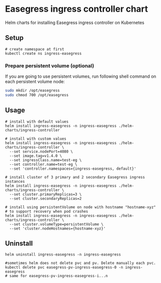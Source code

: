# Easegress ingress controller chart

Helm charts for installing Easegress ingress controller on Kubernetes

## Setup

```shell
# create namespace at first
kubectl create ns ingress-easegress
```

### Prepare persistent volume (optional)

If you are going to use persistent volumes, run following shell command on each persistent volume node:
```bash
sudo mkdir /opt/easegress
sudo chmod 700 /opt/easegress
```

## Usage
```shell
# install with default values
helm install ingress-easegress -n ingress-easegress ./helm-charts/ingress-controller

# install with custom values
helm install ingress-easegress -n ingress-easegress ./helm-charts/ingress-controller \
  --set service.nodePort=4080 \
  --set image.tag=v1.4.0 \
  --set ingressClass.name=test-eg \
  --set controller.name=test-eg \
  --set 'controller.namespaces={ingress-easegress, default}'

# install cluster of 3 primary and 2 secondary Easegress ingress instances
helm install ingress-easegress -n ingress-easegress ./helm-charts/ingress-controller \
  --set cluster.primaryReplicas=3 \
  --set cluster.secondaryReplicas=2

# install using persistentVolume on node with hostname "hostname-xyz"
# to support recovery when pod crashes
helm install ingress-easegress -n ingress-easegress ./helm-charts/ingress-controller \
  --set cluster.volumeType=persistentVolume \
  --set 'cluster.nodeHostnames={hostname-xyz}'
```

## Uninstall

```shell
helm uninstall ingress-easegress -n ingress-easegress

#sometimes helm does not delete pvc and pv. Delete manually each pvc.
kubectl delete pvc easegress-pv-ingress-easegress-0 -n ingress-easegress
# same for easegress-pv-ingress-easegress-i...n
```
